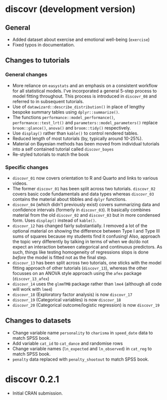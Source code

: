 # discovr (development version)

## General

* Added dataset about exercise and emotional well-being (`exercise`)
* Fixed typos in documentation.

## Changes to tutorials

### General changes

* More reliance on `easystats` and an emphasis on a consistent workflow for all statistical models. I've incorporated a general 5-step process to model fitting throughout. This process is introduced in `discovr_08` and referred to in subsequent tutorials.
* Use of `datawizard::describe_distribution()` in place of lengthy bespoke summary tables using `dplyr::summarize()`.
* The functions `performance::model_performance()`, `performance::test_lrt()` and `parameters::model_parameters()` replace `broom::glance()`, `anova()` and `broom::tidy()` respectively.
* Use `display()` rather than `kable()` to control rendered tables.
* Reduced length of most tutorials (by, typically around 10-25%).
* Material on Bayesian methods has been moved from individual tutorials into a self contained tutorial called `discovr_bayes`
* Re-styled tutorials to match the book


### Specific changes

* `discovr_01` now covers orientation to R and Quarto and links to various videos.
* The former `discovr_01` has been split across two tutorials. `discovr_02` covers basic code fundamentals and data types whereas `discovr_03` contains the material about tibbles and `dplyr` functions.
* `discovr_04` (which didn't previously exist) covers summarizing data and confidence intervals (formerly in `discovr_03`). It basically combines material from the old `discovr_02` and `discovr_03` but in more condensed form. Uses `display()` instead of `kable()`.
* `discovr_12` has changed fairly substantially. I removed a lot of the optional material on showing the difference between Type I and Type III sums of squares because my students find it confusing! Also, approach the topic very differently by talking in terms of when we do/do not expect an interaction between categorical and continuous predictors. As such, things like testing homogeneity of regressions slops is done *before* the model is fitted not as the final step.
* `discovr_13` has been split across two tutorials, one sticks with the model fitting approach of other tutorials (`discovr_13`), whereas the other focusses on an ANOVA style approach using the `afex` package (`discovr_13_afex`)
* `discovr_14` uses the `glmmTMB` package rather than `lme4` (although all code will work with `lme4`)
* `discovr_18` (Exploratory factor analysis) is now `discovr_17`
* `discovr_19` (Categorical variables) is now `discovr_18`
* `discovr_20` (Categorical outcome/logistic regression) is now `discovr_19`

## Changes to datasets

* Change variable name `personality` to `charisma` in `speed_date` data to match SPSS book.
* Add variable `cat_id` to `cat_dance` and randomise rows
* Change variable names (`ln_expected` and `ln_observed`) in `cat_reg` to match SPSS book.
* `penalty` data replaced with `penalty_shootout` to match SPSS book.

# discovr 0.2.1

* Initial CRAN submission.
